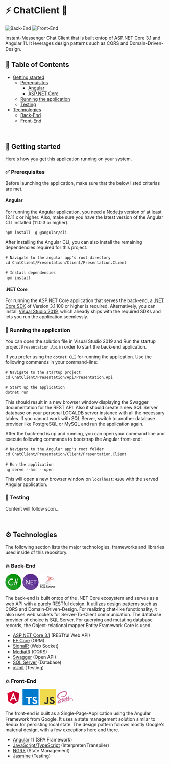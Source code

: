 # ⚡ ChatClient 💬

<!-- Badges -->
![Back-End](https://github.com/AndriWandres/ChatClient/workflows/.NET%20Core/badge.svg?branch=master)
![Front-End](https://github.com/AndriWandres/ChatClient/workflows/Angular/badge.svg?branch=master)

<!-- Intro section -->
Instant-Messenger Chat Client that is built ontop of ASP.NET Core 3.1 and Angular 11. It leverages design patterns such as CQRS and Domain-Driven-Design.

<!-- Table of contents -->
## 📜 Table of Contents
* [Getting started](https://github.com/AndriWandres/ChatClient#-getting-started)
  * [Prerequisites](https://github.com/AndriWandres/ChatClient#-prerequisites)
    * [Angular](https://github.com/AndriWandres/ChatClient#angular)
    * [ASP.NET Core](https://github.com/AndriWandres/ChatClient#net-core)
  * [Running the application](https://github.com/AndriWandres/ChatClient#-running-the-application)
  * [Testing](https://github.com/AndriWandres/ChatClient#-testing)
* [Technologies](https://github.com/AndriWandres/ChatClient#-technologies)
  * [Back-End](https://github.com/AndriWandres/ChatClient#-back-end)
  * [Front-End](https://github.com/AndriWandres/ChatClient#-front-end)

<br/>

<!-- How to setup application -->
## 🎯 Getting started
Here's how you get this application running on your system.

### ✅ Prerequisites
Before launching the application, make sure that the below listed criterias are met.

#### Angular
For running the Angular application, you need a [Node.js](https://nodejs.org/en/) version of at least 12.11.x or higher.
Also, make sure you have the latest version of the Angular CLI installed (11.0.3 or higher).

```shell
npm install -g @angular/cli
```

After installing the Angular CLI, you can also install the remaining dependencies required for this project.

```shell
# Navigate to the angular app's root directory
cd ChatClient/Presentation/Client/Presentation.Client

# Install dependencies
npm install
```

#### .NET Core
For running the ASP.NET Core application that serves the back-end, a [.NET Core SDK](https://dotnet.microsoft.com/download/dotnet-core) of Version 3.1.100 or higher is required. Alternatively, you can install [Visual Studio 2019](https://visualstudio.microsoft.com/de/downloads), which already ships with the required SDKs and lets you run the application seemlessly.

### 🔨 Running the application
You can open the solution file in Visual Studio 2019 and Run the startup project `Presentation.Api` in order to start the back-end application.

If you prefer using the `dotnet CLI` for running the application. Use the following commands in your command-line:
```shell
# Navigate to the startup project
cd ChatClient/Presentation/Api/Presentation.Api

# Start up the application
dotnet run
```
This should result in a new browser window displaying the Swagger documentation for the REST API. Also it should create a new SQL Server database on your personal LOCALDB server instance with all the necessary tables. If you cannot work with SQL Server, switch to another database provider like PostgreSQL or MySQL and run the application again.


After the back-end is up and running, you can open your command line and execute following commands to bootstrap the Angular front-end:
```
# Navigate to the Angular app's root folder
cd ChatClient/Presentation/Client/Presentation.Client

# Run the application
ng serve --hmr --open
```
This will open a new browser window on `localhost:4200` with the served Angular application.

### 🧪 Testing
Content will follow soon...

<br/>

<!-- Technology listing -->
## ⚙ Technologies
The following section lists the major technologies, frameworks and libraries used inside of this repository.

### 💥 Back-End
<code><img height="50" src="https://raw.githubusercontent.com/github/explore/80688e429a7d4ef2fca1e82350fe8e3517d3494d/topics/csharp/csharp.png"></code>
<code><img height="50" src="https://raw.githubusercontent.com/github/explore/80688e429a7d4ef2fca1e82350fe8e3517d3494d/topics/dotnet/dotnet.png"></code>
<code><img height="50" src="https://raw.githubusercontent.com/github/explore/96943574ba0c0340ba6ea1e6f768e9abe43e34e1/topics/sql-server/sql-server.png"></code>

The back-end is built ontop of the .NET Core ecosystem and serves as a web API with a purely RESTful design. It utilizes design patterns such as CQRS and Domain-Driven-Design. For realizing chat-like functionality, it also uses web sockets for Server-To-Client communication. The database provider of choice is SQL Server. For querying and mutating database records, the Object-relational mapper Entity Framework Core is used.
* [ASP.NET Core 3.1](https://dotnet.microsoft.com/learn/aspnet/what-is-aspnet-core) (RESTful Web API)
* [EF Core](https://docs.microsoft.com/en-us/ef/core/) (ORM)
* [SignalR](https://dotnet.microsoft.com/apps/aspnet/signalr) (Web Socket)
* [MediatR](https://github.com/jbogard/MediatR) (CQRS)
* [Swagger](https://swagger.io/tools/swagger-ui) (Open API)
* [SQL Server](https://www.microsoft.com/en-gb/sql-server/sql-server-2019) (Database)
* [xUnit](https://xunit.net) (Testing)

### 💥 Front-End
<code><img height="50" src="https://raw.githubusercontent.com/github/explore/80688e429a7d4ef2fca1e82350fe8e3517d3494d/topics/angular/angular.png"></code>
<code><img height="50" src="https://raw.githubusercontent.com/github/explore/80688e429a7d4ef2fca1e82350fe8e3517d3494d/topics/typescript/typescript.png"></code>
<code><img height="50" src="https://raw.githubusercontent.com/github/explore/96943574ba0c0340ba6ea1e6f768e9abe43e34e1/topics/javascript/javascript.png"></code>
<code><img height="50" src="https://raw.githubusercontent.com/github/explore/96943574ba0c0340ba6ea1e6f768e9abe43e34e1/topics/sass/sass.png"></code>

The front-end is built as a Single-Page-Application using the Angular Framework from Google. It uses a state management solution similar to Redux for persisting local state. The design pattern follows mostly Google's material design, with a few exceptions here and there.
* [Angular](https://angular.io) 11 (SPA Framework)
* [JavaScript/TypeScript](https://www.typescriptlang.org) (Interpreter/Transpiler)
* [NGRX](https://ngrx.io) (State Management)
* [Jasmine](https://jasmine.github.io/) (Testing)
